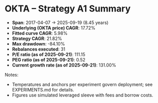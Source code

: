 # OKTA – Strategy A1 Summary

- **Span**: 2017-04-07 → 2025-09-19 (8.45 years)
- **Underlying (OKTA price) CAGR**: 17.72%
- **Fitted curve CAGR**: 5.98%
- **Strategy CAGR**: 21.82%
- **Max drawdown**: -84.10%
- **Rebalances executed**: 31
- **P/E ratio (as of 2025-09-21)**: 111.15
- **PEG ratio (as of 2025-09-21)**: 0.52
- **Current growth rate (as of 2025-09-21)**: 131.00%

Notes:

- Temperatures and anchors per experiment govern deployment; see EXPERIMENTS.md for details.
- Figures use simulated leveraged sleeve with fees and borrow costs.

